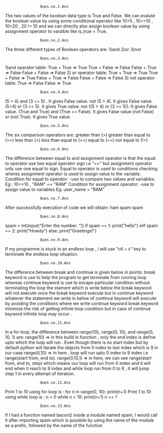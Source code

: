 					Ques.no.1.Ans
The two values of the boolean data type is True and False. We can evalute  the boolean value  by using some conditional operator like 10>5 , 10==10 , 10<20 , 20 != 10 and we can directly also assign boolean value by using assignment operator to varaible like  is_true = True.
					

					Ques.no.2.Ans
The three different types of Boolean operators are:
1)and
2)or
3)not
					

					Ques.no.3.Ans
1)and operator table:
True + True => True
True + False => False
False + True => False
False + False => False
2) or operator table:
True + True => True
True + False => True
False + True => False
False + False => False
3) not operator table:
True => False
False => True
					

					Ques.no.4.Ans
(5 > 4) and (3 == 5) . It gives False value.
not (5 > 4). It gives False value.
(5>4) or (3 == 5). It gives True value.
not ((5 > 4) or (3 == 5)). It gives False value.
(True and True) and (True == False). It gives False value
(not False) or (not True). It gives True value.
				
					
					Ques.no.5.Ans
The six comparison operators are:
greater than (>)
greater than equal to (>=)
less than (<)
less than equal to (<=)
equal to (==)
not equal to (!=)

					
					Ques.no.6.Ans
The difference between equal to and assignment operator is that the equal to operator use two equal operator sign i.e "==" but assignment operator only use one equal to sign. Equal to operator is used to conditions checking wheres assignment operator is used to assign value to the variable.
Condition for equal to operator:
-use to compare two values and variables.
Eg : 10==10 , "RAM" ==  "RAM"
Condition for assignment operator:
-use to assign value to variables
Eg: user_name = "RAM"
					

					Ques.no.7.Ans
After successfully execution of code we will obtain:
ham
spam
spam
					
					
					Ques.no.8.Ans
spam = int(input("Enter the number: "))
if spam == 1:
    print("hello")
elif spam == 2:
    print("Howdy")
else:
    print("Greetings!")
					

					
					Ques.no.9.Ans
If my programme is stuck in an endless loop , i will use "ctl + c" key to terminate the endless loop situation.
					

					Ques.no.10.Ans
The difference between break and continue is given below in points:
break keyword is use to help the program to get  terminate from running loop whereas continue keyword is use to escape particular condition without terminating the loop
the stament which is write below the break keyword will not execute once the break keyword execute but in continue keyword whatever the statement we write in below of continue keyword will execute by avoiding the conditions where we write continue keyword
break keyword minimize the risk of getting infinte loop condition but in case of continue keyword infinite loop may occur .

					
					Ques.no.11.Ans
In a for loop, the difference between range(10), range(0, 10), and range(0, 10, 1)  are:
range(10) => in this build in function , only the end index is define upto which the loop will run . Even though there is no start index but by default python will iterate the objects from 0 index to last index which is 9 in our case 
range(0,10) => in here , loop will run upto 0 index to 9 index i.e range(start from, end to). 
range(0,10,1) => in here, we can see range(start from, end to, step) which means our loop will run from 0 index and it will end when it reach to 9 index and while loop run from 0 to 9 , it will jump step 1 in every attempt of iteration.
					
					
					Ques.no.12.Ans
Print 1 to 10 using for loop is :
	for n in range(0, 10):
    		print(n+1)
Print 1 to 10 using while loop is : 
	n = 0
	while n < 10:
    		print(n+1)
    		n += 1
					
					

					Ques.no.13.Ans
If I had a function named bacon() inside a module named spam, I would call it after importing spam which is possbile  by using the name of the module as a prefix, followed by the name of the function
 